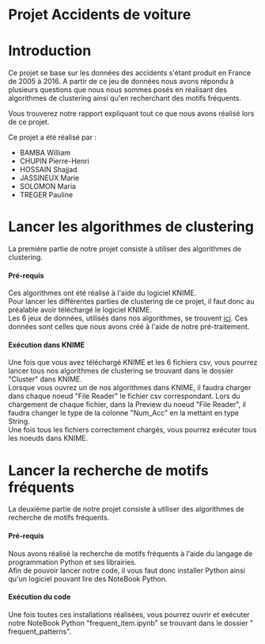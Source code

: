 # Projet Accidents de voiture
# Introduction
Ce projet se base sur les données des accidents s'étant produit en France de 2005 à 2016. A partir de ce jeu de données nous avons répondu à plusieurs questions que nous nous sommes posés en réalisant des algorithmes de clustering ainsi qu'en recherchant des motifs fréquents. 

Vous trouverez notre rapport expliquant tout ce que nous avons réalisé lors de ce projet. 

Ce projet a été réalisé par :
* BAMBA William
* CHUPIN Pierre-Henri
* HOSSAIN Shajjad
* JASSINEUX Marie
* SOLOMON Maria
* TREGER Pauline

# Lancer les algorithmes de clustering
La première partie de notre projet consiste à utiliser des algorithmes de clustering.

#### Pré-requis
Ces algorithmes ont été réalisé à l'aide du logiciel KNIME.  
Pour lancer les différentes parties de clustering de ce projet, il faut donc au préalable avoir téléchargé le logiciel KNIME.  
Les 6 jeux de données, utilisés dans nos algorithmes, se trouvent [ici](https://www.kaggle.com/shstars/pretraitement-geo-dm/data). Ces données sont celles que nous avons créé à l'aide de notre pré-traitement.  

#### Exécution dans KNIME
Une fois que vous avez téléchargé KNIME et les 6 fichiers csv, vous pourrez lancer tous nos algorithmes de clustering se trouvant dans le dossier "Cluster" dans KNIME.  
Lorsque vous ouvrez un de nos algorithmes dans KNIME, il faudra charger dans chaque noeud "File Reader" le fichier csv correspondant. Lors du chargement de chaque fichier, dans la Preview du noeud "File Reader", il faudra changer le type de la colonne "Num_Acc" en la mettant en type String.  
Une fois tous les fichiers correctement chargés, vous pourrez exécuter tous les noeuds dans KNIME.  
  
  
# Lancer la recherche de motifs fréquents
La deuxième partie de notre projet consiste à utiliser des algorithmes de recherche de motifs fréquents.

#### Pré-requis
Nous avons réalisé la recherche de motifs fréquents à l'aide du langage de programmation Python et ses librairies.  
Afin de pouvoir lancer notre code, il vous faut donc installer Python ainsi qu'un logiciel pouvant lire des NoteBook Python.  

#### Exécution du code
Une fois toutes ces installations réalisées, vous pourrez ouvrir et exécuter notre NoteBook Python "frequent_item.ipynb" se trouvant dans le dossier " frequent_patterns".